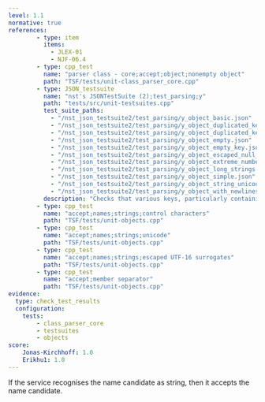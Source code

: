 ```yaml
---
level: 1.1
normative: true
references:
        - type: item
          items:
            - JLEX-01
            - NJF-06.4
        - type: cpp_test
          name: "parser class - core;accept;object;nonempty object"
          path: "TSF/tests/unit-class_parser_core.cpp"
        - type: JSON_testsuite
          name: "nst's JSONTestSuite (2);test_parsing;y"
          path: "tests/src/unit-testsuites.cpp"
          test_suite_paths:
            - "/nst_json_testsuite2/test_parsing/y_object_basic.json"
            - "/nst_json_testsuite2/test_parsing/y_object_duplicated_key.json"
            - "/nst_json_testsuite2/test_parsing/y_object_duplicated_key_and_value.json"
            - "/nst_json_testsuite2/test_parsing/y_object_empty.json"
            - "/nst_json_testsuite2/test_parsing/y_object_empty_key.json"
            - "/nst_json_testsuite2/test_parsing/y_object_escaped_null_in_key.json"
            - "/nst_json_testsuite2/test_parsing/y_object_extreme_numbers.json"
            - "/nst_json_testsuite2/test_parsing/y_object_long_strings.json"
            - "/nst_json_testsuite2/test_parsing/y_object_simple.json"
            - "/nst_json_testsuite2/test_parsing/y_object_string_unicode.json"
            - "/nst_json_testsuite2/test_parsing/y_object_with_newlines.json"
          description: "Checks that various keys, particularly containing unicode characters, are accepted."
        - type: cpp_test
          name: "accept;names;strings;control characters"
          path: "TSF/tests/unit-objects.cpp"
        - type: cpp_test
          name: "accept;names;strings;unicode"
          path: "TSF/tests/unit-objects.cpp"
        - type: cpp_test
          name: "accept;names;strings;escaped UTF-16 surrogates"
          path: "TSF/tests/unit-objects.cpp"        
        - type: cpp_test
          name: "accept;member separator"
          path: "TSF/tests/unit-objects.cpp"  
evidence:
  type: check_test_results
  configuration:
    tests: 
        - class_parser_core
        - testsuites
        - objects
score:
    Jonas-Kirchhoff: 1.0
    Erikhu1: 1.0
---
```


If the service recognises the name candidate as string, then it accepts the name candidate.